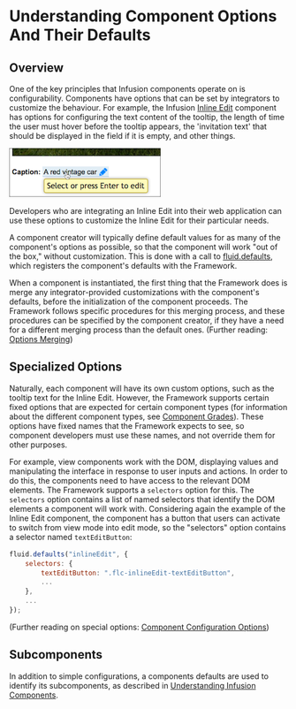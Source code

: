 # Understanding Component Options And Their Defaults #

## Overview ##

One of the key principles that Infusion components operate on is configurability. Components have
options that can be set by integrators to customize the behaviour. For example, the Infusion
[Inline Edit](http://build.fluidproject.org/infusion/src/demos/inlineEdit/simple/) component has
options for configuring the text content of the tooltip, the length of time the user must hover
before the tooltip appears, the 'invitation text' that should be displayed in the field if it is empty, and other things.

![image of an Inline Edit component with a tooltip](images/inline-edit-example.png)

Developers who are integrating an Inline Edit into their web application can use these options to
customize the Inline Edit for their particular needs.

A component creator will typically define default values for as many of the component's options as
possible, so that the component will work "out of the box," without customization. This is done with
a call to [fluid.defaults](fluid.defaults.html), which registers the component's defaults with the Framework.

When a component is instantiated, the first thing that the Framework does is merge any
integrator-provided customizations with the component's defaults, before the initialization of the
component proceeds. The Framework follows specific procedures for this merging process, and these
procedures can be specified by the component creator, if they have a need for a different merging
process than the default ones. (Further reading: [Options Merging](OptionsMerging.md))

## Specialized Options ##

Naturally, each component will have its own custom options, such as the tooltip text for the
Inline Edit. However, the Framework supports certain fixed options that are expected for certain
component types (for information about the different component types, see
[Component Grades](ComponentGrades.md)). These options have fixed names that the Framework expects
to see, so component developers must use these names, and not override them for other purposes.

For example, view components work with the DOM, displaying values and manipulating the interface in
response to user inputs and actions. In order to do this, the components need to have access to the
relevant DOM elements. The Framework supports a `selectors` option for this. The `selectors` option 
contains a list of named selectors that identify the DOM elements a component will work with.
Considering again the example of the Inline Edit component, the component has a button that users
can activate to switch from view mode into edit mode, so the "selectors" option contains a selector
named `textEditButton`:
```javascript
fluid.defaults("inlineEdit", {
    selectors: {
        textEditButton: ".flc-inlineEdit-textEditButton",
        ...
    },
    ...
});
```

(Further reading on special options: [Component Configuration Options](ComponentConfigurationOptions.md))

## Subcomponents ##

In addition to simple configurations, a components defaults are used to identify its subcomponents, 
as described in [Understanding Infusion Components](UnderstandingInfusionComponents.md).